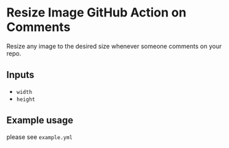 # Resize Image GitHub Action on Comments

Resize any image to the desired size whenever someone comments on your repo.

## Inputs

- `width`
- `height`

<!-- ## Outputs -->

## Example usage

please see `example.yml`